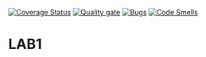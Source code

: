 [![Coverage Status](https://coveralls.io/repos/github/KIvan1/LAB1/badge.svg)](https://coveralls.io/github/KIvan1/LAB1)
[![Quality gate](https://sonarcloud.io/api/project_badges/quality_gate?project=KIvan1_LAB1)](https://sonarcloud.io/summary/new_code?id=KIvan1_LAB1)
[![Bugs](https://sonarcloud.io/api/project_badges/measure?project=KIvan1_LAB1&metric=bugs)](https://sonarcloud.io/summary/new_code?id=KIvan1_LAB1)
[![Code Smells](https://sonarcloud.io/api/project_badges/measure?project=KIvan1_LAB1&metric=code_smells)](https://sonarcloud.io/summary/new_code?id=KIvan1_LAB1)
# LAB1
